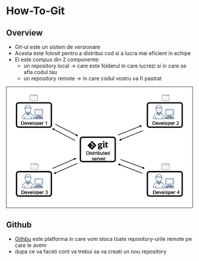 # How-To-Git

## Overview
- Git-ul este un sistem de versionare 
- Acesta este folosit pentru a distribui cod si a lucra mai eficient in echipe
- El este compus din 2 componente:
    - un repository local -> care este folderul in care lucrezi si in care se afla codul tau
    - un repository remote -> in care codul vostru va fi pastrat

![Git diagram](./assets/git-distributed-architecture.png)

## Github
- [Githbu](https://github.com/) este platforma in care vom stoca toate repository-urile remote pe care le avem
- dupa ce va faceti cont va trebui sa va creati un nou repository
  

